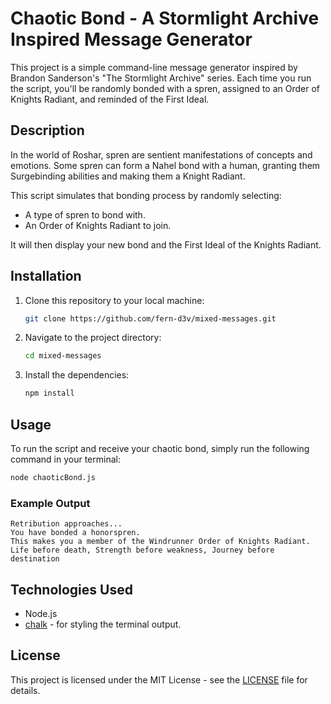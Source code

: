 # Chaotic Bond - A Stormlight Archive Inspired Message Generator

This project is a simple command-line message generator inspired by Brandon Sanderson's "The Stormlight Archive" series. Each time you run the script, you'll be randomly bonded with a spren, assigned to an Order of Knights Radiant, and reminded of the First Ideal.

## Description

In the world of Roshar, spren are sentient manifestations of concepts and emotions. Some spren can form a Nahel bond with a human, granting them Surgebinding abilities and making them a Knight Radiant.

This script simulates that bonding process by randomly selecting:

*   A type of spren to bond with.
*   An Order of Knights Radiant to join.

It will then display your new bond and the First Ideal of the Knights Radiant.

## Installation

1.  Clone this repository to your local machine:
    ```bash
    git clone https://github.com/fern-d3v/mixed-messages.git
    ```
2.  Navigate to the project directory:
    ```bash
    cd mixed-messages
    ```
3.  Install the dependencies:
    ```bash
    npm install
    ```

## Usage

To run the script and receive your chaotic bond, simply run the following command in your terminal:

```bash
node chaoticBond.js
```

### Example Output

```
Retribution approaches...
You have bonded a honorspren.
This makes you a member of the Windrunner Order of Knights Radiant.
Life before death, Strength before weakness, Journey before destination
```

## Technologies Used

*   Node.js
*   [chalk](https://www.npmjs.com/package/chalk) - for styling the terminal output.

## License

This project is licensed under the MIT License - see the [LICENSE](LICENSE) file for details.
